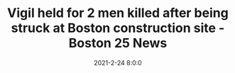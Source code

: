 ---
"title": "Vigil held for 2 men killed after being struck at Boston construction site - Boston 25 News"
"date": "2021-2-24 8:0:0"
"feed_name": "GOOGLENEWSCONSTRUCTION"
"feed_website": "https://news.google.com/search?q=construction%2Bincident&hl=en-US&gl=US&ceid=US:en"
"feed_rss": "https://news.google.com/rss/search?q=construction%2Bincident&hl=en-US&gl=US&ceid=US:en"
"link": "https://www.boston25news.com/news/local/2-people-killed-after-being-struck-boston-construction-site/H7B63LC4PNCUNNNAM7TTIBG7JA/"
"file": "_posts/2021-1-1-6e301c3de921c73d9be90b6d86b38463c3148532.md"
"accident": "1"
"drilling": "0"
"dead": "0"
"injured": "0"
---